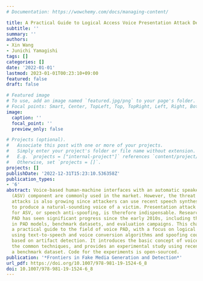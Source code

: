 ```yaml
---
# Documentation: https://wowchemy.com/docs/managing-content/

title: A Practical Guide to Logical Access Voice Presentation Attack Detection
subtitle: ''
summary: ''
authors:
- Xin Wang
- Junichi Yamagishi
tags: []
categories: []
date: '2022-01-01'
lastmod: 2023-01-01T00:23:10+09:00
featured: false
draft: false

# Featured image
# To use, add an image named `featured.jpg/png` to your page's folder.
# Focal points: Smart, Center, TopLeft, Top, TopRight, Left, Right, BottomLeft, Bottom, BottomRight.
image:
  caption: ''
  focal_point: ''
  preview_only: false

# Projects (optional).
#   Associate this post with one or more of your projects.
#   Simply enter your project's folder or file name without extension.
#   E.g. `projects = ["internal-project"]` references `content/project/deep-learning/index.md`.
#   Otherwise, set `projects = []`.
projects: []
publishDate: '2022-12-31T15:23:10.536358Z'
publication_types:
- '6'
abstract: Voice-based human-machine interfaces with an automatic speaker verification
  (ASV) component are commonly used in the market. However, the threat from presentation
  attacks is also growing since attackers can use recent speech synthesis technology
  to produce a natural-sounding voice of a victim. Presentation attack detection (PAD)
  for ASV, or speech anti-spoofing, is therefore indispensable. Research on voice
  PAD has seen significant progress since the early 2010s, including the advancement
  in PAD models, benchmark datasets, and evaluation campaigns. This chapter presents
  a practical guide to the field of voice PAD, with a focus on logical access attacks
  using text-to-speech and voice conversion algorithms and spoofing countermeasures
  based on artifact detection. It introduces the basic concept of voice PAD, explains
  the common techniques, and provides an experimental study using recent methods on
  a benchmark dataset. Code for the experiments is open-sourced.
publication: '*Frontiers in Fake Media Generation and Detection*'
url_pdf: https://doi.org/10.1007/978-981-19-1524-6_8
doi: 10.1007/978-981-19-1524-6_8
---
```

